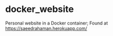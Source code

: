 # docker_website
Personal website in a Docker container; Found at https://saeedrahaman.herokuapp.com/
